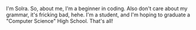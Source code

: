 I'm Solra.
So, about me, I'm a beginner in coding. Also don't care about my grammar, it's fricking bad, hehe.
I'm a student, and I'm hoping to graduate a "Computer Science" High School.
That's all!
